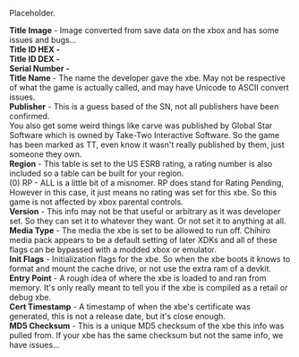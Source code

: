 Placeholder.

**Title Image** - Image converted from save data on the xbox and has some issues and bugs...  
**Title ID HEX -**  
**Title ID DEX -**  
**Serial Number -**  
**Title Name** - The name the developer gave the xbe. May not be respective of what the game is actually called, and may have Unicode to ASCII convert issues.  
**Publisher** - This is a guess based of the SN, not all publishers have been confirmed.  
You also get some weird things like carve was published by Global Star Software which is owned by Take-Two Interactive Software. So the game has been marked as TT, even know it wasn't really published by them, just someone they own.  
**Region** - This table is set to the US ESRB rating, a rating number is also included so a table can be built for your region.  
(0) RP - ALL is a little bit of a misnomer. RP does stand for Rating Pending, However in this case, it just means no rating was set for this xbe. So this game is not affected by xbox parental controls.  
**Version** \- This info may not be that useful or arbitrary as it was developer set. So they can set it to whatever they want. Or not set it to anything at all.  
**Media Type** - The media the xbe is set to be allowed to run off. Chihiro media pack appears to be a default setting of later XDKs and all of these flags can be bypassed with a modded xbox or emulator.  
**Init Flags** - Initialization flags for the xbe. So when the xbe boots it knows to format and mount the cache drive, or not use the extra ram of a devkit.  
**Entry Point** - A rough idea of where the xbe is loaded to and ran from memory. It's only really meant to tell you if the xbe is compiled as a retail or debug xbe.  
**Cert Timestamp** - A timestamp of when the xbe's certificate was generated, this is not a release date, but it's close enough.  
**MD5 Checksum** - This is a unique MD5 checksum of the xbe this info was pulled from. If your xbe has the same checksum but not the same info, we have issues...
